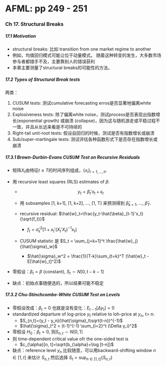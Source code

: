 # AFML: pp 249 - 251

### Ch 17. Structural Breaks

##### 17.1 Motivation

- structural breaks: 比如 transition from one market regime to another
- 例如，均值回归模式可能让位于动量模式。 随着这种转变的发生，大多数市场参与者都措手不及，主要靠别人的错误获利
- 本章主要测量了structural breaks的可能性的方法。



##### 17.2 Types of Structural Break tests

两类：

1. CUSUM tests: 测试cumulative forecasting erros是否显著地偏离white noise
2. Explosiveness tests: 除了偏离white noise，测试process是否表现出指数增长(exponential growth) 或崩溃 (collapse)，因为这与随机游走或平稳过程不一致，并且从长远来看是不可持续的
3. Right-tail unit-root tests: 假设自回归的时候，测试是否有指数增长或崩溃
4. Sub/super-martingale tests: 测试评估各种函数形式下是否存在指数增长或崩溃



##### 17.3.1 Brown-Durbin-Evans CUSUM Test on Recursive Residuals

- 矩阵$X_t$由特征$t\le T$的时间序列组成，$\{x_i\}_{i=1,...,t}$。

- 用 recursive least squares (RLS) estimates of $\beta$:

    - $$y_t = \beta_t'x_t+\epsilon_t$$

    - 用 subsamples [1, k+1], [1, k+2], ..., [1, T] 来预测得到 $\hat{\beta}_{k+1}$, ..., $\hat{\beta}_T$.
    - recursive residual: $\hat{w}_t=\frac{y_t-\hat{\beta}_{t-1}'x_t}{\sqrt{f_t}}$ 
        - $f_t=\hat{\sigma}_{\epsilon}^2[1+x_t'(X_t'X_t)^{-1}x_t]$
    - CUSUM statistic 是 $S_t = \sum_{j=k+1}^t \frac{\hat{w}_j}{\hat{\sigma}_w}$
        - $\hat{\sigma}_w^2 = \frac{1}{T-k}\sum_{t=k}^T (\hat{w}_t - E[\hat{w}_t]^2)$

- 零假设：$\beta_t=\beta$ (constant), $S_t\sim N[0, t-k-1]$

- 缺点：初始点事随便选的，所以结果可能不稳定



##### 17.3.2 Chu-Stinchcombe-White CUSUM Test on Levels

- 零假设改成：$\beta_t = 0$ 也就是没有变化：$E_{t-1}[\Delta y_t] = 0$
- standardized departure of log-price $y_t$ relative to loh-price at $y_n$, t> n:
    - $S_{n,t}=(y_t - y_n)(\hat{\sigma}_t\sqrt{t-n})^{-1}$
    - $\hat{\sigma}_t^2 = (t-1)^{-1} \sum_{i=2}^t (\Delta y_i)^2$
- 零假设 $H_0$：$\beta_t = 0$, 则$S_{n,t}\sim N[0,1]$
- 则 time-dependent critical value ofr the one-sided test is 
    - $c_{\alpha}[n, t]=\sqrt{b_{\alpha}+\log [t-n]}$
- 缺点：reference level $y_n$ 比较随意，可以用backward-shifting window $n\in[1,t]$ 来估计 $S_{n,t}$ 然后选择 $S_t=\sup_{n\in[1,t]} \{S_{n,t}\}$

